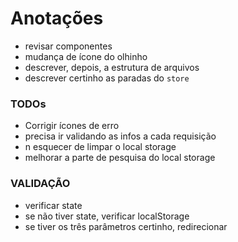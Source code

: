 # Anotações

- revisar componentes
- mudança de ícone do olhinho
- descrever, depois, a estrutura de arquivos
- descrever certinho as paradas do `store`

### TODOs
- Corrigir ícones de erro
- precisa ir validando as infos a cada requisição
- n esquecer de limpar o local storage
- melhorar a parte de pesquisa do local storage

### VALIDAÇÃO
- verificar state
- se não tiver state, verificar localStorage
- se tiver os três parâmetros certinho, redirecionar